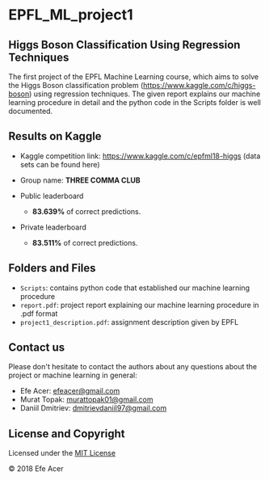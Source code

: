 # EPFL_ML_project1 

## Higgs Boson Classification Using Regression Techniques

The first project of the EPFL Machine Learning course, which aims to solve the Higgs Boson classification 
problem (https://www.kaggle.com/c/higgs-boson) using regression techniques. The given report 
explains our machine learning procedure in detail and the python code in the Scripts folder is 
well documented.

## Results on Kaggle

* Kaggle competition link: https://www.kaggle.com/c/epfml18-higgs (data sets can be found here)

* Group name: **THREE COMMA CLUB**

* Public leaderboard 
  - **83.639%** of correct predictions.
* Private leaderboard 
  - **83.511%** of correct predictions.

## Folders and Files

- `Scripts`: contains python code that established our machine learning procedure
- `report.pdf`: project report explaining our machine learning procedure in .pdf format
- `project1_description.pdf`: assignment description given by EPFL


## Contact us

Please don't hesitate to contact the authors about any questions about the project or 
machine learning in general:
- Efe Acer: efeacer@gmail.com
- Murat Topak: murattopak01@gmail.com
- Daniil Dmitriev: dmitrievdaniil97@gmail.com

## License and Copyright

Licensed under the [MIT License](LICENSE)

© 2018 Efe Acer
